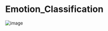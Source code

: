 # Emotion_Classification

![image](https://github.com/raksansuseendran/Emotion_Classification/assets/98756460/8e23c523-527c-4581-9e1f-3481d6463861)
